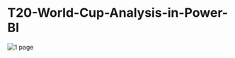 # T20-World-Cup-Analysis-in-Power-BI
![1 page](https://user-images.githubusercontent.com/107573760/216367008-5322609c-9aaf-4fba-aaed-22f28cfbcba5.PNG)
